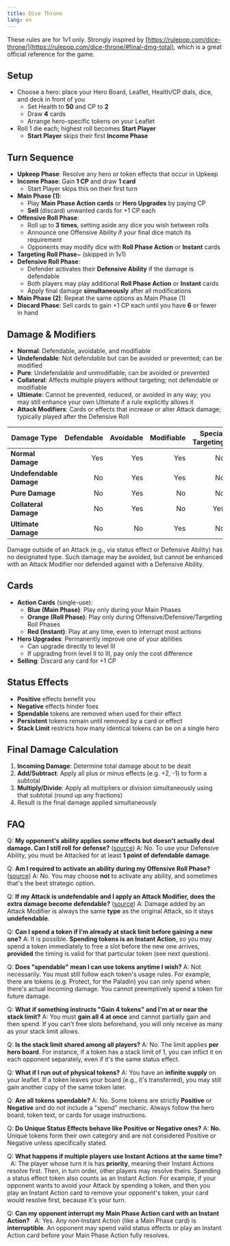 ```yaml
---
title: Dice Throne
lang: en
---
```


These rules are for 1v1 only.
Strongly inspired by [https://rulepop.com/dice-throne/](https://rulepop.com/dice-throne/#final-dmg-total), which is a great official reference for the game.

## Setup

- Choose a hero: place your Hero Board, Leaflet, Health/CP dials, dice, and deck in front of you
    - Set Health to **50** and CP to **2**
    - Draw **4** cards
    - Arrange hero-specific tokens on your Leaflet
- Roll 1 die each; highest roll becomes **Start Player**
    - **Start Player** skips their first **Income Phase**

## Turn Sequence

- **Upkeep Phase**: Resolve any hero or token effects that occur in Upkeep
- **Income Phase**: Gain **1 CP** and draw **1 card**
    - Start Player skips this on their first turn
- **Main Phase (1)**:
    - Play **Main Phase Action cards** or **Hero Upgrades** by paying CP
    - **Sell** (discard) unwanted cards for +1 CP each
- **Offensive Roll Phase**:
    - Roll up to **3 times**, setting aside any dice you wish between rolls
    - Announce one Offensive Ability if your final dice match its requirement
    - Opponents may modify dice with **Roll Phase Action** or **Instant** cards
- **Targeting Roll Phase**~ (skipped in 1v1)
- **Defensive Roll Phase**:
    - Defender activates their **Defensive Ability** if the damage is defendable
    - Both players may play additional **Roll Phase Action** or **Instant** cards
    - Apply final damage **simultaneously** after all modifications
- **Main Phase (2)**: Repeat the same options as Main Phase (1)
- **Discard Phase**: Sell cards to gain +1 CP each until you have **6** or fewer in hand

## Damage & Modifiers

- **Normal**: Defendable, avoidable, and modifiable
- **Undefendable**: Not defendable but can be avoided or prevented; can be modified
- **Pure**: Undefendable and unmodifiable; can be avoided or prevented
- **Collateral**: Affects multiple players without targeting; not defendable or modifiable
- **Ultimate**: Cannot be prevented, reduced, or avoided in any way; you may still enhance your own Ultimate if a rule explicitly allows it
- **Attack Modifiers**: Cards or effects that increase or alter Attack damage; typically played after the Defensive Roll

| Damage Type             | Defendable | Avoidable | Modifiable | Special Targeting |
| ----------------------- | ---------: | --------: | ---------: | ----------------: |
| **Normal Damage**       |        Yes |       Yes |        Yes |                No |
| **Undefendable Damage** |         No |       Yes |        Yes |                No |
| **Pure Damage**         |         No |       Yes |         No |                No |
| **Collateral Damage**   |         No |       Yes |         No |               Yes |
| **Ultimate Damage**     |         No |        No |        Yes |                No |

Damage outside of an Attack (e.g., via status effect or Defensive Ability) has no designated type. Such damage may be avoided, but cannot be enhanced with an Attack Modifier nor defended against with a Defensive Ability.

## Cards

- **Action Cards** (single-use):
    - **Blue (Main Phase)**: Play only during your Main Phases
    - **Orange (Roll Phase)**: Play only during Offensive/Defensive/Targeting Roll Phases
    - **Red (Instant)**: Play at any time, even to interrupt most actions
- **Hero Upgrades**: Permanently improve one of your abilities
    - Can upgrade directly to level III
    - If upgrading from level II to III, pay only the cost difference
- **Selling**: Discard any card for +1 CP

## Status Effects

- **Positive** effects benefit you
- **Negative** effects hinder foes
- **Spendable** tokens are removed when used for their effect
- **Persistent** tokens remain until removed by a card or effect
- **Stack Limit** restricts how many identical tokens can be on a single hero

## Final Damage Calculation

1. **Incoming Damage**: Determine total damage about to be dealt
2. **Add/Subtract**: Apply all plus or minus effects (e.g. +2, -1) to form a subtotal
3. **Multiply/Divide**: Apply all multipliers or division simultaneously using that subtotal (round up any fractions)
4. Result is the final damage applied simultaneously

## FAQ

Q: **My opponent's ability applies some effects but doesn't actually deal damage. Can I still roll for defense?** ([source](https://dice-throne.rulepop.com/#faq))
 A: No. To use your Defensive Ability, you must be Attacked for at least **1 point of defendable damage**.

Q: **Am I required to activate an ability during my Offensive Roll Phase?** ([source](https://dice-throne.rulepop.com/#faq))
 A: No. You may choose **not** to activate any ability, and sometimes that's the best strategic option.

Q: **If my Attack is undefendable and I apply an Attack Modifier, does the extra damage become defendable?** ([source](https://dice-throne.rulepop.com/#faq))
 A: Damage added by an Attack Modifier is always the same **type** as the original Attack, so it stays **undefendable**.

Q: **Can I spend a token if I'm already at stack limit before gaining a new one?**
 A: It is possible. **Spending tokens is an Instant Action**, so you may spend a token immediately to free a slot before the new one arrives, **provided** the timing is valid for that particular token (see next question).

Q: **Does "spendable" mean I can use tokens anytime I wish?**
 A: Not necessarily. You must still follow each token's usage rules. For example, there are tokens (e.g. Protect, for the Paladin) you can only spend when there's actual incoming damage. You cannot preemptively spend a token for future damage.

Q: **What if something instructs "Gain 4 tokens" and I'm at or near the stack limit?**
 A: You must **gain all 4 at once** and cannot partially gain and then spend. If you can't free slots beforehand, you will only receive as many as your stack limit allows.

Q: **Is the stack limit shared among all players?**
 A: No. The limit applies **per hero board**. For instance, if a token has a stack limit of 1, you can inflict it on each opponent separately, even if it's the same status effect.

Q: **What if I run out of physical tokens?**
 A: You have an **infinite supply** on your leaflet. If a token leaves your board (e.g., it's transferred), you may still gain another copy of the same token later.

Q: **Are all tokens spendable?**
 A: No. Some tokens are strictly **Positive** or **Negative** and do not include a "spend" mechanic. Always follow the hero board, token text, or cards for usage instructions.

Q: **Do Unique Status Effects behave like Positive or Negative ones?**
 A: **No.** Unique tokens form their own category and are not considered Positive or Negative unless specifically stated.

Q: **What happens if multiple players use Instant Actions at the same time?**  
 A: The player whose turn it is has **priority**, meaning their Instant Actions resolve first. Then, in turn order, other players may resolve theirs. Spending a status effect token also counts as an Instant Action. For example, if your opponent wants to avoid your Attack by spending a token, and then you play an Instant Action card to remove your opponent's token, your card would resolve first, because it's your turn.

Q: **Can my opponent interrupt my Main Phase Action card with an Instant Action?**  
 A: Yes. Any non‑Instant Action (like a Main Phase card) is **interruptible**. An opponent may spend valid status effects or play an Instant Action card before your Main Phase Action fully resolves.
